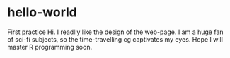 # hello-world
First practice
Hi. I readlly like the design of the web-page.
I am a huge fan of sci-fi subjects, so the time-travelling cg captivates my eyes. 
Hope I will master R programming soon. 

